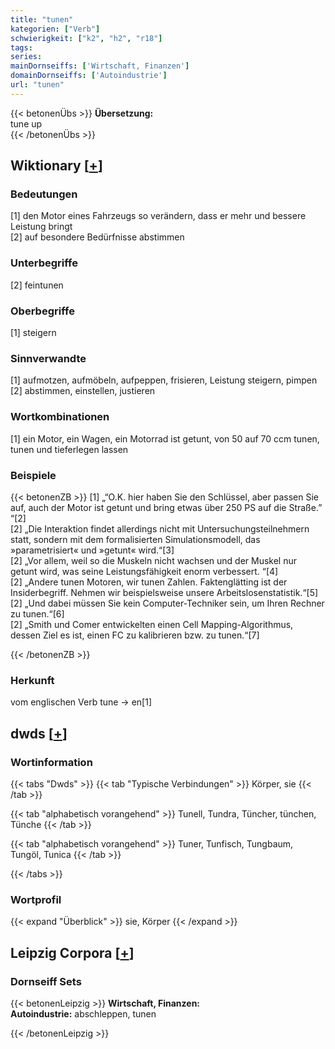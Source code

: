 ```yaml
---
title: "tunen"
kategorien: ["Verb"]
schwierigkeit: ["k2", "h2", "r18"]
tags:
series:
mainDornseiffs: ['Wirtschaft, Finanzen']
domainDornseiffs: ['Autoindustrie']
url: "tunen"
---
```


{{< betonenÜbs >}}
**Übersetzung:**  
tune up  
{{< /betonenÜbs >}}

## Wiktionary [[+](https://de.wiktionary.org/wiki/tunen)]

### Bedeutungen
[1] den Motor eines Fahrzeugs so verändern, dass er mehr und bessere Leistung bringt  
[2] auf besondere Bedürfnisse abstimmen  

### Unterbegriffe
[2] feintunen  

### Oberbegriffe
[1] steigern  

### Sinnverwandte
[1] aufmotzen, aufmöbeln, aufpeppen, frisieren, Leistung steigern, pimpen  
[2] abstimmen, einstellen, justieren  

### Wortkombinationen
[1] ein Motor, ein Wagen, ein Motorrad ist getunt, von 50 auf 70 ccm tunen, tunen und tieferlegen lassen  

### Beispiele
{{< betonenZB >}}
[1] „“O.K. hier haben Sie den Schlüssel, aber passen Sie auf, auch der Motor ist getunt und bring etwas über 250 PS auf die Straße.” “[2]  
[2] „Die Interaktion findet allerdings nicht mit Untersuchungsteilnehmern statt, sondern mit dem formalisierten Simulationsmodell, das »parametrisiert« und »getunt« wird.“[3]  
[2] „Vor allem, weil so die Muskeln nicht wachsen und der Muskel nur getunt wird, was seine Leistungsfähigkeit enorm verbessert. “[4]  
[2] „Andere tunen Motoren, wir tunen Zahlen. Faktenglätting ist der Insiderbegriff. Nehmen wir beispielsweise unsere Arbeitslosenstatistik.“[5]  
[2] „Und dabei müssen Sie kein Computer-Techniker sein, um Ihren Rechner zu tunen.“[6]  
[2] „Smith und Comer entwickelten einen Cell Mapping-Algorithmus, dessen Ziel es ist, einen FC zu kalibrieren bzw. zu tunen.“[7]  

{{< /betonenZB >}}
### Herkunft
vom englischen Verb tune → en[1]  



## dwds [[+](https://www.dwds.de/wb/tunen)]

### Wortinformation
{{< tabs "Dwds" >}}
{{< tab "Typische Verbindungen" >}}
Körper, sie
{{< /tab >}}

{{< tab "alphabetisch vorangehend" >}}
Tunell, Tundra, Tüncher, tünchen, Tünche
{{< /tab >}}

{{< tab "alphabetisch vorangehend" >}}
Tuner, Tunfisch, Tungbaum, Tungöl, Tunica
{{< /tab >}}

{{< /tabs >}}

### Wortprofil
{{< expand "Überblick" >}} sie, Körper {{< /expand >}}

## Leipzig Corpora [[+](https://corpora.uni-leipzig.de/en/res?word=tunen&corpusId=deu_newscrawl-public_2018)]

### Dornseiff Sets
{{< betonenLeipzig >}}
**Wirtschaft, Finanzen:**  
**Autoindustrie:** abschleppen, tunen  

{{< /betonenLeipzig >}}
